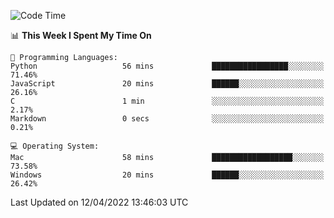 
<!--START_SECTION:waka-->
![Code Time](http://img.shields.io/badge/Code%20Time-1%2C550%20hrs%207%20mins-blue)

📊 **This Week I Spent My Time On** 

```text
💬 Programming Languages: 
Python                   56 mins             █████████████████░░░░░░░░   71.46% 
JavaScript               20 mins             ██████░░░░░░░░░░░░░░░░░░░   26.16% 
C                        1 min               ░░░░░░░░░░░░░░░░░░░░░░░░░   2.17% 
Markdown                 0 secs              ░░░░░░░░░░░░░░░░░░░░░░░░░   0.21%

💻 Operating System: 
Mac                      58 mins             ██████████████████░░░░░░░   73.58% 
Windows                  20 mins             ██████░░░░░░░░░░░░░░░░░░░   26.42%

```


 Last Updated on 12/04/2022 13:46:03 UTC
<!--END_SECTION:waka-->
